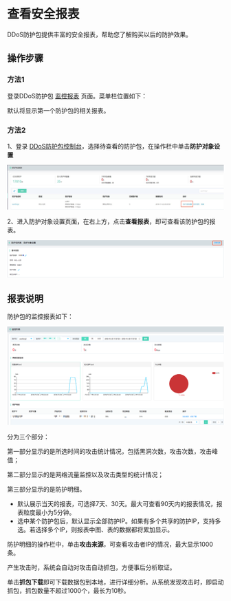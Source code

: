 # 查看安全报表
DDoS防护包提供丰富的安全报表，帮助您了解购买以后的防护效果。

## 操作步骤
### 方法1
登录DDoS防护包 [监控报表](https://ip-anti-console.jdcloud.com/charts) 页面。菜单栏位置如下：



默认将显示第一个防护包的相关报表。

### 方法2
1、登录 [DDoS防护包控制台](https://ip-anti-console.jdcloud.com/instancelist)，选择待查看的防护包，在操作栏中单击**防护对象设置**

![防护包列表-防护对象设置](https://github.com/jdclouddocs/cn/blob/anti-ddos/image/Anti-DDoS-Protection-Package/防护包列表-防护对象设置.jpg)

2、进入防护对象设置页面，在右上方，点击**查看报表**，即可查看该防护包的报表。

![查看报表](https://github.com/jdclouddocs/cn/blob/anti-ddos/image/Anti-DDoS-Protection-Package/查看报表1.png)

## 报表说明
防护包的监控报表如下：

![监控报表](https://github.com/jdclouddocs/cn/blob/anti-ddos/image/Anti-DDoS-Protection-Package/监控报表1.png)

分为三个部分：

第一部分显示的是所选时间的攻击统计情况，包括黑洞次数，攻击次数，攻击峰值；

第二部分显示的是网络流量监控以及攻击类型的统计情况；

第三部分显示的是防护明细。


- 默认展示当天的报表，可选择7天、30天。最大可查看90天内的报表情况，报表粒度最小为5分钟。
- 选中某个防护包后，默认显示全部防护IP。如果有多个共享的防护IP，支持多选。若选择多个IP，则报表中图、表的数据都将累加显示。

防护明细的操作栏中，单击**攻击来源**，可查看攻击者IP的情况，最大显示1000条。

产生攻击时，系统会自动对攻击自动抓包，方便事后分析取证。

单击**抓包下载**即可下载数据包到本地，进行详细分析。从系统发现攻击时，即启动抓包，抓包数量不超过1000个，最长为10秒。


